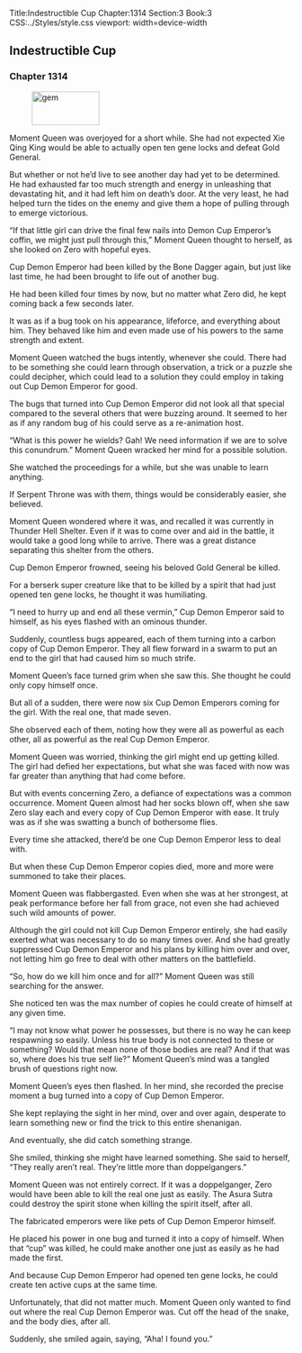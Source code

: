 Title:Indestructible Cup 
Chapter:1314 
Section:3 
Book:3 
CSS:../Styles/style.css 
viewport: width=device-width
  
## Indestructible Cup
### Chapter 1314 
<figure>
	<img src="../Images/gem.gif" alt="gem" id="gem" width="120" height="60" />
</figure>
  

  
  Moment Queen was overjoyed for a short while. She had not expected Xie Qing King would be able to actually open ten gene locks and defeat Gold General.

But whether or not he’d live to see another day had yet to be determined. He had exhausted far too much strength and energy in unleashing that devastating hit, and it had left him on death’s door. At the very least, he had helped turn the tides on the enemy and give them a hope of pulling through to emerge victorious.

“If that little girl can drive the final few nails into Demon Cup Emperor’s coffin, we might just pull through this,” Moment Queen thought to herself, as she looked on Zero with hopeful eyes.

Cup Demon Emperor had been killed by the Bone Dagger again, but just like last time, he had been brought to life out of another bug.

He had been killed four times by now, but no matter what Zero did, he kept coming back a few seconds later.

It was as if a bug took on his appearance, lifeforce, and everything about him. They behaved like him and even made use of his powers to the same strength and extent.

Moment Queen watched the bugs intently, whenever she could. There had to be something she could learn through observation, a trick or a puzzle she could decipher, which could lead to a solution they could employ in taking out Cup Demon Emperor for good.

The bugs that turned into Cup Demon Emperor did not look all that special compared to the several others that were buzzing around. It seemed to her as if any random bug of his could serve as a re-animation host.

“What is this power he wields? Gah! We need information if we are to solve this conundrum.” Moment Queen wracked her mind for a possible solution.

She watched the proceedings for a while, but she was unable to learn anything.

If Serpent Throne was with them, things would be considerably easier, she believed.

Moment Queen wondered where it was, and recalled it was currently in Thunder Hell Shelter. Even if it was to come over and aid in the battle, it would take a good long while to arrive. There was a great distance separating this shelter from the others.

Cup Demon Emperor frowned, seeing his beloved Gold General be killed.

For a berserk super creature like that to be killed by a spirit that had just opened ten gene locks, he thought it was humiliating.

“I need to hurry up and end all these vermin,” Cup Demon Emperor said to himself, as his eyes flashed with an ominous thunder.

Suddenly, countless bugs appeared, each of them turning into a carbon copy of Cup Demon Emperor. They all flew forward in a swarm to put an end to the girl that had caused him so much strife.

Moment Queen’s face turned grim when she saw this. She thought he could only copy himself once.

But all of a sudden, there were now six Cup Demon Emperors coming for the girl. With the real one, that made seven.

She observed each of them, noting how they were all as powerful as each other, all as powerful as the real Cup Demon Emperor.

Moment Queen was worried, thinking the girl might end up getting killed. The girl had defied her expectations, but what she was faced with now was far greater than anything that had come before.

But with events concerning Zero, a defiance of expectations was a common occurrence. Moment Queen almost had her socks blown off, when she saw Zero slay each and every copy of Cup Demon Emperor with ease. It truly was as if she was swatting a bunch of bothersome flies.

Every time she attacked, there’d be one Cup Demon Emperor less to deal with.

But when these Cup Demon Emperor copies died, more and more were summoned to take their places.

Moment Queen was flabbergasted. Even when she was at her strongest, at peak performance before her fall from grace, not even she had achieved such wild amounts of power.

Although the girl could not kill Cup Demon Emperor entirely, she had easily exerted what was necessary to do so many times over. And she had greatly suppressed Cup Demon Emperor and his plans by killing him over and over, not letting him go free to deal with other matters on the battlefield.

“So, how do we kill him once and for all?” Moment Queen was still searching for the answer.

She noticed ten was the max number of copies he could create of himself at any given time.

“I may not know what power he possesses, but there is no way he can keep respawning so easily. Unless his true body is not connected to these or something? Would that mean none of those bodies are real? And if that was so, where does his true self lie?” Moment Queen’s mind was a tangled brush of questions right now.

Moment Queen’s eyes then flashed. In her mind, she recorded the precise moment a bug turned into a copy of Cup Demon Emperor.

She kept replaying the sight in her mind, over and over again, desperate to learn something new or find the trick to this entire shenanigan.

And eventually, she did catch something strange.

She smiled, thinking she might have learned something. She said to herself, “They really aren’t real. They’re little more than doppelgangers.”

Moment Queen was not entirely correct. If it was a doppelganger, Zero would have been able to kill the real one just as easily. The Asura Sutra could destroy the spirit stone when killing the spirit itself, after all.

The fabricated emperors were like pets of Cup Demon Emperor himself.

He placed his power in one bug and turned it into a copy of himself. When that “cup” was killed, he could make another one just as easily as he had made the first.

And because Cup Demon Emperor had opened ten gene locks, he could create ten active cups at the same time.

Unfortunately, that did not matter much. Moment Queen only wanted to find out where the real Cup Demon Emperor was. Cut off the head of the snake, and the body dies, after all.

Suddenly, she smiled again, saying, “Aha! I found you.”
